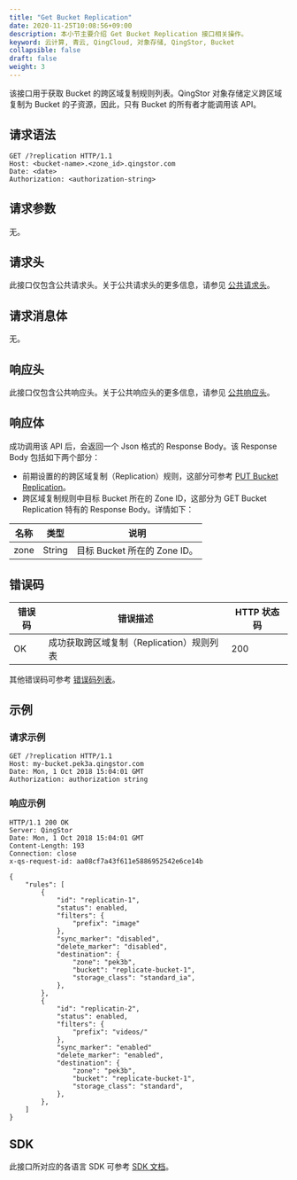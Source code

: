 ```yaml
---
title: "Get Bucket Replication"
date: 2020-11-25T10:08:56+09:00
description: 本小节主要介绍 Get Bucket Replication 接口相关操作。
keyword: 云计算, 青云, QingCloud, 对象存储, QingStor, Bucket
collapsible: false
draft: false
weight: 3
---
```


该接口用于获取 Bucket 的跨区域复制规则列表。QingStor 对象存储定义跨区域复制为 Bucket 的子资源，因此，只有 Bucket 的所有者才能调用该 API。

## 请求语法

```http
GET /?replication HTTP/1.1
Host: <bucket-name>.<zone_id>.qingstor.com
Date: <date>
Authorization: <authorization-string>
```

## 请求参数

无。

## 请求头

此接口仅包含公共请求头。关于公共请求头的更多信息，请参见 [公共请求头](/storage/object-storage/api/common_header/#请求头字段-request-header)。

## 请求消息体

无。

## 响应头

此接口仅包含公共响应头。关于公共响应头的更多信息，请参见 [公共响应头](/storage/object-storage/api/common_header/#响应头字段-response-header)。

## 响应体

成功调用该 API 后，会返回一个 Json 格式的 Response Body。该 Response Body 包括如下两个部分：
- 前期设置的的跨区域复制（Replication）规则，这部分可参考 [PUT Bucket Replication](../put_replication#请求体)。
- 跨区域复制规则中目标 Bucket 所在的 Zone ID，这部分为 GET Bucket Replication 特有的 Response Body。详情如下：

| 名称 | 类型 | 说明 |
| --- | --- | --- |
| zone | String | 目标 Bucket 所在的 Zone ID。|

## 错误码

| 错误码 | 错误描述 | HTTP 状态码 |
| --- | --- | --- |
| OK | 成功获取跨区域复制（Replication）规则列表 | 200 |

其他错误码可参考 [错误码列表](/storage/object-storage/api/error_code/#错误码列表)。

## 示例

### 请求示例

```http
GET /?replication HTTP/1.1
Host: my-bucket.pek3a.qingstor.com
Date: Mon, 1 Oct 2018 15:04:01 GMT
Authorization: authorization string
```

### 响应示例

```http
HTTP/1.1 200 OK
Server: QingStor
Date: Mon, 1 Oct 2018 15:04:01 GMT
Content-Length: 193
Connection: close
x-qs-request-id: aa08cf7a43f611e5886952542e6ce14b

{
    "rules": [
        {
            "id": "replicatin-1",
            "status": enabled,
            "filters": {
                "prefix": "image"
            },
            "sync_marker": "disabled",
            "delete_marker": "disabled",
            "destination": {
                "zone": "pek3b",
                "bucket": "replicate-bucket-1",
                "storage_class": "standard_ia",
            },
        },
        {
            "id": "replicatin-2",
            "status": enabled,
            "filters": {
                "prefix": "videos/"
            },
            "sync_marker": "enabled"
            "delete_marker": "enabled",
            "destination": {
                "zone": "pek3b",
                "bucket": "replicate-bucket-1",
                "storage_class": "standard",
            },
        },
    ]
}
```

## SDK

此接口所对应的各语言 SDK 可参考 [SDK 文档](/storage/object-storage/sdk/)。